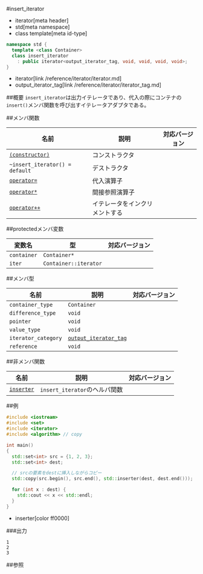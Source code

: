 #insert_iterator
* iterator[meta header]
* std[meta namespace]
* class template[meta id-type]

```cpp
namespace std {
  template <class Container>
  class insert_iterator
    : public iterator<output_iterator_tag, void, void, void, void>;
}

```
* iterator[link /reference/iterator/iterator.md]
* output_iterator_tag[link /reference/iterator/iterator_tag.md]

##概要
`insert_iterator`は出力イテレータであり、代入の際にコンテナの`insert()`メンバ関数を呼び出すイテレータアダプタである。


##メンバ関数

| 名前 | 説明 | 対応バージョン |
|------|------|----------------|
| [`(constructor)`](insert_iterator/op_constructor.md) | コンストラクタ | |
| `~insert_iterator() = default` | デストラクタ | |
| [`operator=`](insert_iterator/op_assign.md) | 代入演算子 | |
| [`operator*`](insert_iterator/op_deref.md) | 間接参照演算子 | |
| [`operator++`](insert_iterator/op_increment.md) | イテレータをインクリメントする | |


##protectedメンバ変数

| 変数名 | 型 | 対応バージョン |
|-------------|-----------------------|-------|
| `container` | `Container*` | |
| `iter`      | `Container::iterator` | |


##メンバ型

| 名前 | 説明 | 対応バージョン |
|---------------------|-------------|-------|
| `container_type`    | `Container` | |
| `difference_type`   | `void` | |
| `pointer`           | `void` | |
| `value_type`        | `void` | |
| `iterator_category` | [`output_iterator_tag`](/reference/iterator/iterator_tag.md) | |
| `reference`         | `void` | |


##非メンバ関数

| 名前 | 説明 | 対応バージョン |
|-----------------------------|-------------------------------|-------|
| [`inserter`](inserter.md) | `insert_iterator`のヘルパ関数 | |


##例
```cpp
#include <iostream>
#include <set>
#include <iterator>
#include <algorithm> // copy

int main()
{
  std::set<int> src = {1, 2, 3};
  std::set<int> dest;

  // srcの要素をdestに挿入しながらコピー
  std::copy(src.begin(), src.end(), std::inserter(dest, dest.end()));

  for (int x : dest) {
    std::cout << x << std::endl;
  }
}
```
* inserter[color ff0000]

###出力
```
1
2
3
```

##参照


